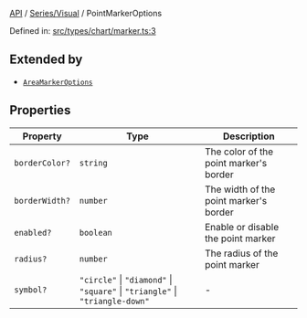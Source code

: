 [API](../../../overview.md) / [Series/Visual](../overview.md) / PointMarkerOptions

Defined in: [src/types/chart/marker.ts:3](https://github.com/gravity-ui/charts/blob/6aea3bcf86facdd4a019a7e612d7ac7e27006c35/src/types/chart/marker.ts#L3)

## Extended by

- [`AreaMarkerOptions`](../../Area/interfaces/AreaMarkerOptions.md)

## Properties

| Property | Type | Description |
| ------ | ------ | ------ |
| <a id="bordercolor"></a> `borderColor?` | `string` | The color of the point marker's border |
| <a id="borderwidth"></a> `borderWidth?` | `number` | The width of the point marker's border |
| <a id="enabled"></a> `enabled?` | `boolean` | Enable or disable the point marker |
| <a id="radius"></a> `radius?` | `number` | The radius of the point marker |
| <a id="symbol"></a> `symbol?` | `"circle"` \| `"diamond"` \| `"square"` \| `"triangle"` \| `"triangle-down"` | - |
